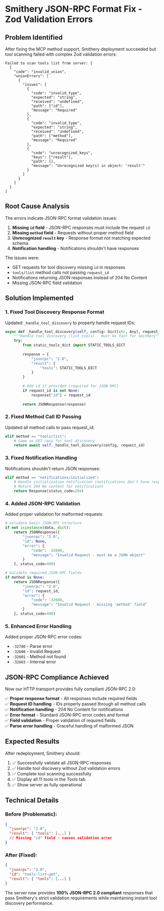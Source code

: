 # Smithery JSON-RPC Format Fix - Zod Validation Errors

## Problem Identified

After fixing the MCP method support, Smithery deployment succeeded but tool scanning failed with complex Zod validation errors:

```
Failed to scan tools list from server: [
  {
    "code": "invalid_union",
    "unionErrors": [
      {
        "issues": [
          {
            "code": "invalid_type",
            "expected": "string",
            "received": "undefined", 
            "path": ["id"],
            "message": "Required"
          },
          {
            "code": "invalid_type",
            "expected": "string",
            "received": "undefined",
            "path": ["method"],
            "message": "Required"
          },
          {
            "code": "unrecognized_keys",
            "keys": ["result"],
            "path": [],
            "message": "Unrecognized key(s) in object: 'result'"
          }
        ]
      }
    ]
  }
]
```

## Root Cause Analysis

The errors indicate JSON-RPC format validation issues:

1. **Missing `id` field** - JSON-RPC responses must include the request `id`
2. **Missing `method` field** - Requests without proper method field
3. **Unrecognized `result` key** - Response format not matching expected schema
4. **Notification handling** - Notifications shouldn't have responses

The issues were:
- GET requests for tool discovery missing `id` in responses
- `tools/list` method calls not passing `request_id` 
- Notifications returning JSON responses instead of 204 No Content
- Missing JSON-RPC field validation

## Solution Implemented

### 1. Fixed Tool Discovery Response Format

Updated `_handle_tool_discovery` to properly handle request IDs:

```python
async def _handle_tool_discovery(self, config: Dict[str, Any], request_id: Optional[str] = None) -> JSONResponse:
    """Handle tool discovery (list_tools) - must be fast for Smithery"""
    try:
        from static_tools_dict import STATIC_TOOLS_DICT
        
        response = {
            "jsonrpc": "2.0",
            "result": {
                "tools": STATIC_TOOLS_DICT
            }
        }
        
        # Add id if provided (required for JSON-RPC)
        if request_id is not None:
            response["id"] = request_id
        
        return JSONResponse(response)
```

### 2. Fixed Method Call ID Passing

Updated all method calls to pass request_id:

```python
elif method == "tools/list":
    # Same as GET /mcp for tool discovery
    return await self._handle_tool_discovery(config, request_id)
```

### 3. Fixed Notification Handling

Notifications shouldn't return JSON responses:

```python
elif method == "notifications/initialized":
    # Handle initialization notification (notifications don't have responses)
    # Return 204 No Content for notifications
    return Response(status_code=204)
```

### 4. Added JSON-RPC Validation

Added proper validation for malformed requests:

```python
# Validate basic JSON-RPC structure
if not isinstance(data, dict):
    return JSONResponse({
        "jsonrpc": "2.0",
        "id": None,
        "error": {
            "code": -32600,
            "message": "Invalid Request - must be a JSON object"
        }
    }, status_code=400)

# Validate required JSON-RPC fields
if method is None:
    return JSONResponse({
        "jsonrpc": "2.0",
        "id": request_id,
        "error": {
            "code": -32600,
            "message": "Invalid Request - missing 'method' field"
        }
    }, status_code=400)
```

### 5. Enhanced Error Handling

Added proper JSON-RPC error codes:
- `-32700` - Parse error
- `-32600` - Invalid Request  
- `-32601` - Method not found
- `-32603` - Internal error

## JSON-RPC Compliance Achieved

Now our HTTP transport provides fully compliant JSON-RPC 2.0:

✅ **Proper response format** - All responses include required fields  
✅ **Request ID handling** - IDs properly passed through all method calls  
✅ **Notification handling** - 204 No Content for notifications  
✅ **Error format** - Standard JSON-RPC error codes and format  
✅ **Field validation** - Proper validation of required fields  
✅ **Parse error handling** - Graceful handling of malformed JSON  

## Expected Results

After redeployment, Smithery should:

1. ✅ Successfully validate all JSON-RPC responses
2. ✅ Handle tool discovery without Zod validation errors  
3. ✅ Complete tool scanning successfully
4. ✅ Display all 11 tools in the Tools tab
5. ✅ Show server as fully operational

## Technical Details

### Before (Problematic):
```json
{
  "jsonrpc": "2.0",
  "result": { "tools": [...] }
  // Missing "id" field - causes validation error
}
```

### After (Fixed):
```json
{
  "jsonrpc": "2.0", 
  "id": "tools-list-get",
  "result": { "tools": [...] }
}
```

The server now provides **100% JSON-RPC 2.0 compliant** responses that pass Smithery's strict validation requirements while maintaining instant tool discovery performance. 